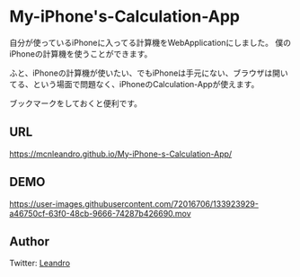 # My-iPhone's-Calculation-App
自分が使っているiPhoneに入ってる計算機をWebApplicationにしました。
僕のiPhoneの計算機を使うことができます。

ふと、iPhoneの計算機が使いたい、でもiPhoneは手元にない、ブラウザは開いてる、という場面で問題なく、iPhoneのCalculation-Appが使えます。

ブックマークをしておくと便利です。
## URL
https://mcnleandro.github.io/My-iPhone-s-Calculation-App/
## DEMO

https://user-images.githubusercontent.com/72016706/133923929-a46750cf-63f0-48cb-9666-74287b426690.mov



## Author
Twitter: [Leandro](https://twitter.com/leandro83g)
